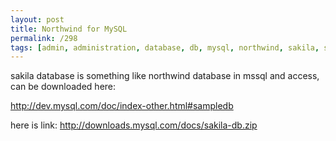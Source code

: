 ```yaml
---
layout: post
title: Northwind for MySQL
permalink: /298
tags: [admin, administration, database, db, mysql, northwind, sakila, sample]
---
```


sakila database is something like northwind database in mssql and access, can be downloaded here:

<http://dev.mysql.com/doc/index-other.html#sampledb>

here is link: <http://downloads.mysql.com/docs/sakila-db.zip>
